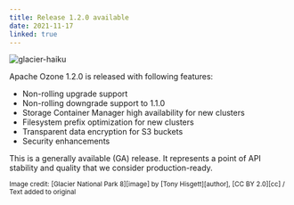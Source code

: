 ```yaml
---
title: Release 1.2.0 available
date: 2021-11-17
linked: true
---
```

<!---
  Licensed under the Apache License, Version 2.0 (the "License");
  you may not use this file except in compliance with the License.
  You may obtain a copy of the License at

   http://www.apache.org/licenses/LICENSE-2.0

  Unless required by applicable law or agreed to in writing, software
  distributed under the License is distributed on an "AS IS" BASIS,
  WITHOUT WARRANTIES OR CONDITIONS OF ANY KIND, either express or implied.
  See the License for the specific language governing permissions and
  limitations under the License. See accompanying LICENSE file.
-->

![glacier-haiku](releases/1.2.0.jpg)

Apache Ozone 1.2.0 is released with following features:

- Non-rolling upgrade support
- Non-rolling downgrade support to 1.1.0
- Storage Container Manager high availability for new clusters
- Filesystem prefix optimization for new clusters
- Transparent data encryption for S3 buckets
- Security enhancements

This is a generally available (GA) release.
It represents a point of API stability and quality that we consider production-ready. 


<small>
Image credit: [Glacier National Park 8][image] by [Tony Hisgett][author], [CC BY 2.0][cc] / Text added to original
</small>

[image]: https://www.flickr.com/photos/hisgett/8047686029/
[author]: https://www.flickr.com/people/37804979@N00
[cc]: https://creativecommons.org/licenses/by/2.0/deed.en
